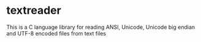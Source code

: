 # textreader
This is a C language library for reading ANSI, Unicode, Unicode big endian and UTF-8 encoded files from text files
